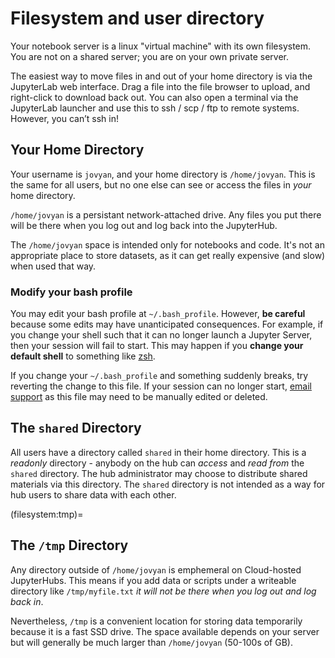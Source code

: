# Filesystem and user directory

Your notebook server is a linux "virtual machine" with its own filesystem.
You are not on a shared server; you are on your own private server.

The easiest way to move files in and out of your home directory is via the JupyterLab web interface.
Drag a file into the file browser to upload, and right-click to download back out.
You can also open a terminal via the JupyterLab launcher and use this to ssh / scp / ftp to remote systems.
However, you can’t ssh in!

## Your Home Directory

Your username is ``jovyan``, and your home directory is ``/home/jovyan``.
This is the same for all users, but no one else can see or access the files in *your* home directory.

``/home/jovyan`` is a persistant network-attached drive. Any files you put there will be there when you
log out and log back into the JupyterHub. 

The ``/home/jovyan`` space is intended only for notebooks and code. It's not an appropriate place to store
datasets, as it can get really expensive (and slow) when used that way.

### Modify your bash profile

You may edit your bash profile at `~/.bash_profile`.
However, **be careful** because some edits may have unanticipated consequences.
For example, if you change your shell such that it can no longer launch a Jupyter Server, then your session will fail to start.
This may happen if you **change your default shell** to something like [zsh](https://ohmyz.sh/).

If you change your `~/.bash_profile` and something suddenly breaks, try reverting the change to this file.
If your session can no longer start, [email support](support:email) as this file may need to be manually edited or deleted.

## The `shared` Directory

All users have a directory called `shared` in their home directory.
This is a *readonly* directory - anybody on the hub can *access* and *read from* the `shared` directory.
The hub administrator may choose to distribute shared materials via this directory.
The `shared` directory is not intended as a way for hub users to share data with each other.

(filesystem:tmp)=
## The `/tmp` Directory

Any directory outside of ``/home/jovyan`` is emphemeral on Cloud-hosted JupyterHubs. This means if you 
add data or scripts under a writeable directory like `/tmp/myfile.txt` *it will not be there when you
log out and log back in*. 

Nevertheless, `/tmp` is a convenient location for storing data temporarily 
because it is a fast SSD drive. The space available depends on your server but will generally be much 
larger than ``/home/jovyan`` (50-100s of GB).
